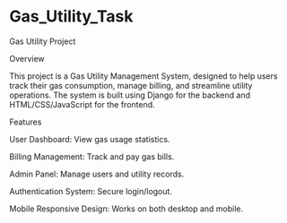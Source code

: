 # Gas_Utility_Task
 
Gas Utility Project

Overview

This project is a Gas Utility Management System, designed to help users track their gas consumption, manage billing, and streamline utility operations. The system is built using Django for the backend and HTML/CSS/JavaScript for the frontend.

Features

User Dashboard: View gas usage statistics.

Billing Management: Track and pay gas bills.

Admin Panel: Manage users and utility records.

Authentication System: Secure login/logout.

Mobile Responsive Design: Works on both desktop and mobile.

